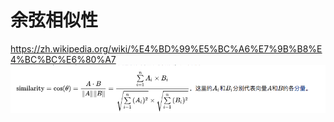 # 余弦相似性
https://zh.wikipedia.org/wiki/%E4%BD%99%E5%BC%A6%E7%9B%B8%E4%BC%BC%E6%80%A7
<img src="i0similarity.png" alt="alt text" title="余弦相似性通过测量两个向量的夹角的余弦值来度量它们之间的相似性" />